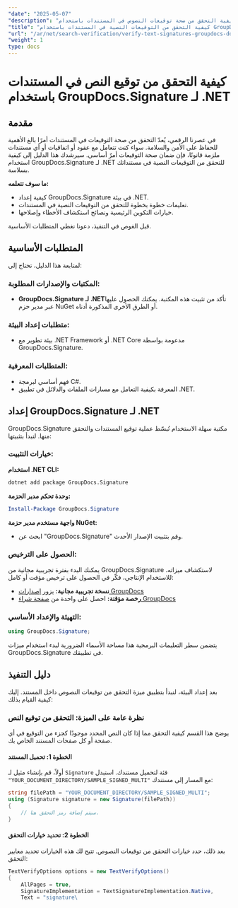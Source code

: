 ```yaml
---
"date": "2025-05-07"
"description": "تعرّف على كيفية التحقق من صحة توقيعات النصوص في المستندات باستخدام GroupDocs.Signature لـ .NET. يغطي هذا الدليل الإعداد، والتحقق خطوة بخطوة، والتطبيقات العملية."
"title": "كيفية التحقق من التوقيعات النصية في المستندات باستخدام GroupDocs.Signature لـ .NET"
"url": "/ar/net/search-verification/verify-text-signatures-groupdocs-dotnet/"
"weight": 1
type: docs
---
```

# كيفية التحقق من توقيع النص في المستندات باستخدام GroupDocs.Signature لـ .NET

## مقدمة

في عصرنا الرقمي، يُعدّ التحقق من صحة التوقيعات في المستندات أمرًا بالغ الأهمية للحفاظ على الأمن والسلامة. سواء كنت تتعامل مع عقود أو اتفاقيات أو أي مستندات ملزمة قانونًا، فإن ضمان صحة التوقيعات أمرٌ أساسي. سيرشدك هذا الدليل إلى كيفية استخدام GroupDocs.Signature لـ .NET للتحقق من التوقيعات النصية في مستنداتك بسلاسة.

**ما سوف تتعلمه:**
- كيفية إعداد GroupDocs.Signature في بيئة .NET.
- تعليمات خطوة بخطوة للتحقق من التوقيعات النصية في المستندات.
- خيارات التكوين الرئيسية ونصائح استكشاف الأخطاء وإصلاحها.

قبل الغوص في التنفيذ، دعونا نغطي المتطلبات الأساسية.

## المتطلبات الأساسية

لمتابعة هذا الدليل، تحتاج إلى:

### المكتبات والإصدارات المطلوبة:
- **GroupDocs.Signature لـ .NET**تأكد من تثبيت هذه المكتبة. يمكنك الحصول عليها عبر مدير حزم NuGet أو الطرق الأخرى المذكورة أدناه.

### متطلبات إعداد البيئة:
- بيئة تطوير مع .NET Framework أو .NET Core مدعومة بواسطة GroupDocs.Signature.

### المتطلبات المعرفية:
- فهم أساسي لبرمجة C#.
- المعرفة بكيفية التعامل مع مسارات الملفات والدلائل في تطبيق .NET.

## إعداد GroupDocs.Signature لـ .NET

GroupDocs.Signature مكتبة سهلة الاستخدام تُبسّط عملية توقيع المستندات والتحقق منها. لنبدأ بتثبيتها:

### خيارات التثبيت:

**استخدام .NET CLI:**
```bash
dotnet add package GroupDocs.Signature
```

**وحدة تحكم مدير الحزمة:**
```powershell
Install-Package GroupDocs.Signature
```

**واجهة مستخدم مدير حزمة NuGet:**
- ابحث عن "GroupDocs.Signature" وقم بتثبيت الإصدار الأحدث.

### الحصول على الترخيص:

يمكنك البدء بفترة تجريبية مجانية من GroupDocs.Signature لاستكشاف ميزاته. للاستخدام الإنتاجي، فكّر في الحصول على ترخيص مؤقت أو كامل:
- **نسخة تجريبية مجانية:** يزور [إصدارات GroupDocs](https://releases.groupdocs.com/signature/net/)
- **رخصة مؤقتة:** احصل على واحدة من [صفحة شراء GroupDocs](https://purchase.groupdocs.com/temporary-license/)

### التهيئة والإعداد الأساسي:

```csharp
using GroupDocs.Signature;
```

يتضمن سطر التعليمات البرمجية هذا مساحة الأسماء الضرورية لبدء استخدام ميزات GroupDocs.Signature في تطبيقك.

## دليل التنفيذ

بعد إعداد البيئة، لنبدأ بتطبيق ميزة التحقق من توقيعات النصوص داخل المستند. إليك كيفية القيام بذلك:

### نظرة عامة على الميزة: التحقق من توقيع النص
يوضح هذا القسم كيفية التحقق مما إذا كان النص المحدد موجودًا كجزء من التوقيع في أي صفحة أو كل صفحات المستند الخاص بك.

#### الخطوة 1: تحميل المستند
أولاً، قم بإنشاء مثيل لـ `Signature` فئة لتحميل مستندك. استبدل `"YOUR_DOCUMENT_DIRECTORY/SAMPLE_SIGNED_MULTI"` مع المسار إلى مستندك:

```csharp
string filePath = "YOUR_DOCUMENT_DIRECTORY/SAMPLE_SIGNED_MULTI";
using (Signature signature = new Signature(filePath))
{
    // سيتم إضافة رمز التحقق هنا.
}
```

#### الخطوة 2: تحديد خيارات التحقق
بعد ذلك، حدد خيارات التحقق من توقيعات النصوص. تتيح لك هذه الخيارات تحديد معايير التحقق:

```csharp
TextVerifyOptions options = new TextVerifyOptions()
{
    AllPages = true,
    SignatureImplementation = TextSignatureImplementation.Native,
    Text = "signature\